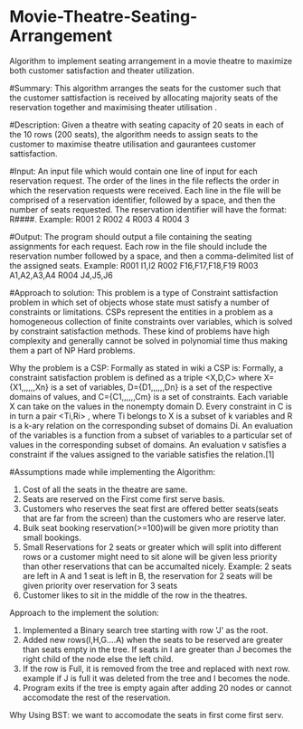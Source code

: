 # Movie-Theatre-Seating-Arrangement
Algorithm to implement seating arrangement in a movie theatre to maximize both customer satisfaction and theater utilization.

#Summary: 
This algorithm arranges the seats for the customer such that the customer sattisfaction is received by allocating majority seats of the reservation together and maximising theater utilisation . 

#Description: 
Given a theatre with seating capacity of 20 seats in each of the 10 rows (200 seats), the algorithm needs to assign seats to the customer to maximise theatre utilisation and gaurantees customer sattisfaction. 

#Input: 
An input file which would contain one line of input for each reservation request. The order of the lines in the file reflects the order in which the reservation requests were received. Each line in the file will be comprised of a reservation identifier, followed by a space, and then the number of seats requested. The reservation identifier will have the format: R####.
Example: 
R001 2 
R002 4 
R003 4 
R004 3

#Output: 
The program should output a file containing the seating assignments for each request. Each row in the file should include the reservation number followed by a space, and then a comma-delimited list of the assigned seats.
Example: 
R001 I1,I2
R002 F16,F17,F18,F19 
R003 A1,A2,A3,A4 
R004 J4,J5,J6

#Approach to solution: 
This problem is a type of Constraint sattisfaction problem in which set of objects whose state must satisfy a number of constraints or limitations. CSPs represent the entities in a problem as a homogeneous collection of finite constraints over variables, which is solved by constraint satisfaction methods. These kind of problems have high complexity and generally cannot be solved in polynomial time thus making them a part of NP Hard problems. 

Why the problem is a CSP: 
Formally as stated in wiki a CSP is: 
Formally, a constraint satisfaction problem is defined as a triple <X,D,C> where
X={X1,,,,,,Xn} is a set of variables,
D={D1,,,,,,Dn} is a set of the respective domains of values, and
C={C1,,,,,,Cm} is a set of constraints.
Each variable X can take on the values in the nonempty domain D. Every constraint in C is in turn a pair <Ti,Ri> , where Ti belongs to X is a subset of k variables and R is a  k-ary relation on the corresponding subset of domains Di. An evaluation of the variables is a function from a subset of variables to a particular set of values in the corresponding subset of domains. An evaluation v satisfies a constraint  if the values assigned to the variable satisfies the relation.[1]


#Assumptions made while implementing the Algorithm:
1. Cost of all the seats in the theatre are same. 
2. Seats are reserved on the First come first serve basis. 
3. Customers who reserves the seat first are offered better seats(seats that are far from the screen) than the customers who are reserve later. 
4. Bulk seat booking reservation(>=100)will be given more priotity than small bookings. 
5. Small Reservations for 2 seats or greater which will split into different rows or a customer might need to sit alone will be given less priority than other reservations that can be accumalted nicely. Example: 2 seats are left in A and 1 seat is left in B, the reservation for 2 seats will be given priority over reservation for 3 seats 
6. Customer likes to sit in the middle of the row in the theatres. 

Approach to the implement the solution: 
 1. Implemented a Binary search tree starting with row 'J' as the root.
 2. Added new rows(I,H,G....A) when the seats to be reserved are greater than seats empty in the tree. 
    If seats in I are greater than J becomes the right child of the node else the left child. 
 3. If the row is Full, it is removed from the tree and replaced with next row. example if J is full it was deleted from the       tree and I becomes the node. 
 4. Program exits if the tree is empty again after adding 20 nodes or cannot accomodate the rest of the reservation. 
 
 Why Using BST: 
 we want to accomodate the seats in first come first serv. 
 
 
